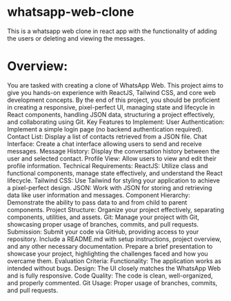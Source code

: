 # whatsapp-web-clone
This is a whatsapp web clone in react app with the functionality of adding the users or deleting and viewing the messages.


# Overview:

You are tasked with creating a clone of WhatsApp Web. This project aims to give you hands-on experience with ReactJS, Tailwind CSS, and core web development concepts. By the end of this project, you should be proficient in creating a responsive, pixel-perfect UI, managing state and lifecycle in React components, handling JSON data, structuring a project effectively, and collaborating using Git.
Key Features to Implement:
User Authentication: Implement a simple login page (no backend authentication required).
Contact List: Display a list of contacts retrieved from a JSON file.
Chat Interface: Create a chat interface allowing users to send and receive messages.
Message History: Display the conversation history between the user and selected contact.
Profile View: Allow users to view and edit their profile information.
Technical Requirements:
ReactJS: Utilize class and functional components, manage state effectively, and understand the React lifecycle.
Tailwind CSS: Use Tailwind for styling your application to achieve a pixel-perfect design.
JSON: Work with JSON for storing and retrieving data like user information and messages.
Component Hierarchy: Demonstrate the ability to pass data to and from child to parent components.
Project Structure: Organize your project effectively, separating components, utilities, and assets.
Git: Manage your project with Git, showcasing proper usage of branches, commits, and pull requests.
Submission:
Submit your code via GitHub, providing access to your repository.
Include a README.md with setup instructions, project overview, and any other necessary documentation.
Prepare a brief presentation to showcase your project, highlighting the challenges faced and how you overcame them.
Evaluation Criteria:
Functionality: The application works as intended without bugs.
Design: The UI closely matches the WhatsApp Web and is fully responsive.
Code Quality: The code is clean, well-organized, and properly commented.
Git Usage: Proper usage of branches, commits, and pull requests.
